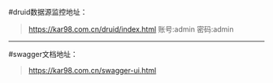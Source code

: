 #druid数据源监控地址：
>https://kar98.com.cn/druid/index.html
账号:admin
密码:admin

---

#swagger文档地址：
>https://kar98.com.cn/swagger-ui.html